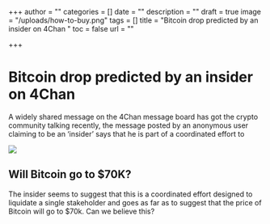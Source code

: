 +++
author = ""
categories = []
date = ""
description = ""
draft = true
image = "/uploads/how-to-buy.png"
tags = []
title = "Bitcoin drop predicted by an insider on 4Chan "
toc = false
url = ""

+++
# Bitcoin drop predicted by an insider on 4Chan

A widely shared message on the 4Chan message board has got the crypto community talking recently, the message posted by an anonymous user claiming to be an ‘insider’ says that he is part of a coordinated effort to 

![](/uploads/b632783b-041d-466c-8270-3366b4b1b245.png)

## Will Bitcoin go to $70K?

The insider seems to suggest that this is a coordinated effort designed to liquidate a single stakeholder and goes as far as to suggest that the price of Bitcoin will go to $70k.  Can we believe this?  